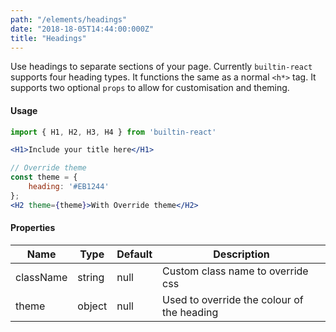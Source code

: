 ```yaml
---
path: "/elements/headings"
date: "2018-18-05T14:44:00:000Z"
title: "Headings"
---
```


Use headings to separate sections of your page. Currently `builtin-react` supports four heading types. It functions the same as a normal `<h*>` tag. It supports two optional `props` to allow for customisation and theming.

#### Usage
```jsx
import { H1, H2, H3, H4 } from 'builtin-react'

<H1>Include your title here</H1>

// Override theme
const theme = {
    heading: '#EB1244'
};
<H2 theme={theme}>With Override theme</H2>
```

#### Properties
| Name      | Type    | Default    | Description                                |
| --------  | ------- | ---------- | ------------------------------------------ |
| className | string  | null       | Custom class name to override css          |
| theme     | object  | null       | Used to override the colour of the heading |